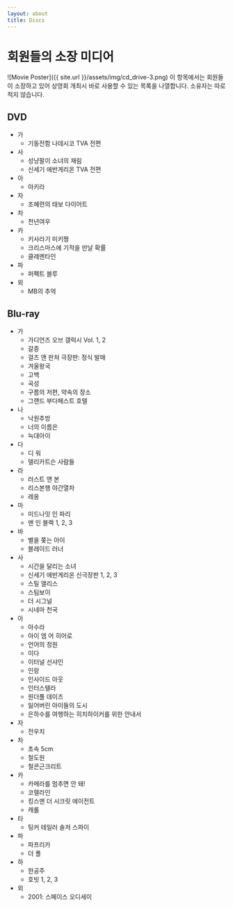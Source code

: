```yaml
---
layout: about
title: Discs
---
```


# 회원들의 소장 미디어
![Movie Poster]({{ site.url }}/assets/img/cd_drive-3.png)
이 항목에서는 회원들이 소장하고 있어 상영회 개최시 바로 사용할 수 있는 목록을 나열합니다. 소유자는 따로 적지 않습니다.

## DVD
* 가
    * 기동전함 나데시코 TVA 전편
* 사
    * 성냥팔이 소녀의 재림
    * 신세기 에반게리온 TVA 전편
* 아
    * 아키라
* 자
    * 조혜련의 태보 다이어트
* 차
    * 천년여우
* 카
    * 키사라기 미키짱
    * 크리스마스에 기적을 만날 확률
    * 클레멘타인
* 파
    * 퍼펙트 블루
* 외
    * MB의 추억

## Blu-ray
* 가
    * 가디언즈 오브 갤럭시 Vol. 1, 2
    * 갈증
    * 걸즈 앤 판처 극장판: 정식 발매
    * 겨울왕국
    * 고백
    * 곡성
    * 구름의 저편, 약속의 장소
    * 그랜드 부다페스트 호텔
* 나
    * 낙원추방
    * 너의 이름은
    * 늑대아이
* 다
    * 디 워
    * 델리카트슨 사람들
* 라
    * 러스트 앤 본
    * 리스본행 야간열차
    * 레옹
* 마
    * 미드나잇 인 파리
    * 맨 인 블랙 1, 2, 3
* 바
    * 별을 쫒는 아이
    * 블레이드 러너
* 사
    * 시간을 달리는 소녀
    * 신세기 에반게리온 신극장판 1, 2, 3
    * 스틸 앨리스
    * 스팀보이
    * 더 시그널
    * 시네마 천국
* 아
    * 아수라
    * 아이 엠 어 히어로
    * 언어의 정원
    * 이다
    * 이터널 선샤인
    * 인랑
    * 인사이드 아웃
    * 인터스텔라
    * 원더풀 데이즈
    * 잃어버린 아이들의 도시
    * 은하수를 여행하는 히치하이커를 위한 안내서
* 자
    * 전우치
* 차
    * 초속 5cm
    * 철도원
    * 철콘근크리트
* 카
    * 카메라를 멈추면 안 돼!
    * 코렐라인
    * 킹스맨 더 시크릿 에이전트
    * 캐롤
* 타
    * 팅커 테일러 솔저 스파이
* 파
    * 파프리카
    * 더 폴
* 하
    * 한공주
    * 호빗 1, 2, 3
* 외
    * 2001: 스페이스 오디세이
